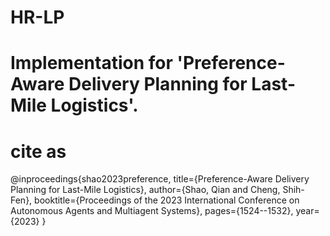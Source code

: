 # HR-LP
# Implementation for 'Preference-Aware Delivery Planning for Last-Mile Logistics'.
# cite as  
@inproceedings{shao2023preference,
  title={Preference-Aware Delivery Planning for Last-Mile Logistics},
  author={Shao, Qian and Cheng, Shih-Fen},
  booktitle={Proceedings of the 2023 International Conference on Autonomous Agents and Multiagent Systems},
  pages={1524--1532},
  year={2023}
}

